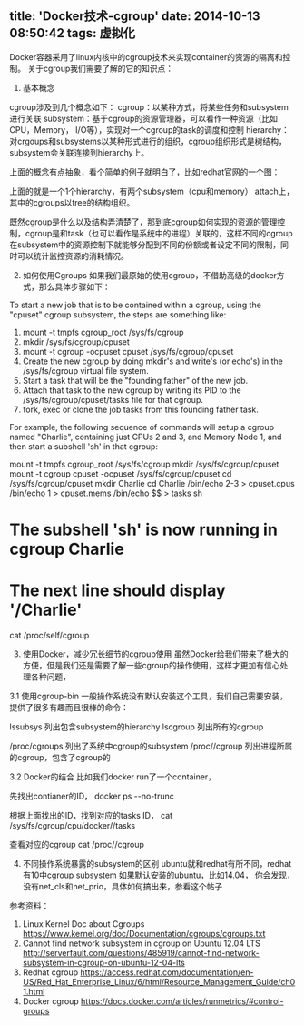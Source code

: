 title: 'Docker技术-cgroup'
date: 2014-10-13 08:50:42
tags: 虚拟化
---

Docker容器采用了linux内核中的cgroup技术来实现container的资源的隔离和控制。
关于cgroup我们需要了解的它的知识点：

1. 基本概念

cgroup涉及到几个概念如下：
cgroup：以某种方式，将某些任务和subsystem进行关联
subsystem：基于cgroup的资源管理器，可以看作一种资源（比如CPU，Memory， I/O等），实现对一个cgroup的task的调度和控制
hierarchy：对crgoups和subsystems以某种形式进行的组织，cgroup组织形式是树结构，subsystem会关联连接到hierarchy上。

上面的概念有点抽象，看个简单的例子就明白了，比如redhat官网的一个图：

上面的就是一个1个hierarchy，有两个subsystem（cpu和memory） attach上，其中的cgroups以tree的结构组织。

既然cgroup是什么以及结构弄清楚了，那到底cgroup如何实现的资源的管理控制，cgroup是和task（乜可以看作是系统中的进程）关联的，这样不同的cgroup在subsystem中的资源控制下就能够分配到不同的份额或者设定不同的限制，同时可以统计监控资源的消耗情况。

2. 如何使用Cgroups
  如果我们最原始的使用cgroup，不借助高级的docker方式，那么具体步骤如下：

To start a new job that is to be contained within a cgroup, using
the "cpuset" cgroup subsystem, the steps are something like:

 1) mount -t tmpfs cgroup_root /sys/fs/cgroup
 2) mkdir /sys/fs/cgroup/cpuset
 3) mount -t cgroup -ocpuset cpuset /sys/fs/cgroup/cpuset
 4) Create the new cgroup by doing mkdir's and write's (or echo's) in
    the /sys/fs/cgroup virtual file system.
 5) Start a task that will be the "founding father" of the new job.
 6) Attach that task to the new cgroup by writing its PID to the
    /sys/fs/cgroup/cpuset/tasks file for that cgroup.
 7) fork, exec or clone the job tasks from this founding father task.

For example, the following sequence of commands will setup a cgroup
named "Charlie", containing just CPUs 2 and 3, and Memory Node 1,
and then start a subshell 'sh' in that cgroup:

  mount -t tmpfs cgroup_root /sys/fs/cgroup
  mkdir /sys/fs/cgroup/cpuset
  mount -t cgroup cpuset -ocpuset /sys/fs/cgroup/cpuset
  cd /sys/fs/cgroup/cpuset
  mkdir Charlie
  cd Charlie
  /bin/echo 2-3 > cpuset.cpus
  /bin/echo 1 > cpuset.mems
  /bin/echo $$ > tasks
  sh
  # The subshell 'sh' is now running in cgroup Charlie
  # The next line should display '/Charlie'
  cat /proc/self/cgroup

3. 使用Docker，减少冗长细节的cgroup使用
  虽然Docker给我们带来了极大的方便，但是我们还是需要了解一些cgroup的操作使用，这样才更加有信心处理各种问题，

3.1 使用cgroup-bin
 一般操作系统没有默认安装这个工具，我们自己需要安装，提供了很多有趣而且很棒的命令：

 lssubsys 列出包含subsystem的hierarchy
 lscgroup 列出所有的cgroup

 /proc/cgroups 列出了系统中cgroup的subsystem
 /proc//cgroup  列出进程所属的cgroup，包含了cgroup的

3.2 Docker的结合
比如我们docker run了一个container，
 
 先找出contianer的ID， 
   docker ps --no-trunc

 根据上面找出的ID，找到对应的tasks ID，
   cat  /sys/fs/cgroup/cpu/docker//tasks
  
 查看对应的cgroup
   cat /proc//cgroup

4. 不同操作系统暴露的subsystem的区别
 ubuntu就和redhat有所不同，redhat有10中cgroup subsystem
 如果默认安装的ubuntu，比如14.04， 你会发现，没有net_cls和net_prio，具体如何搞出来，参看这个帖子

参考资料：

1.  Linux Kernel Doc about Cgroups
   https://www.kernel.org/doc/Documentation/cgroups/cgroups.txt
2. Cannot find network subsystem in cgroup on Ubuntu 12.04 LTS
   http://serverfault.com/questions/485919/cannot-find-network-subsystem-in-cgroup-on-ubuntu-12-04-lts
3. Redhat cgroup 
    https://access.redhat.com/documentation/en-US/Red_Hat_Enterprise_Linux/6/html/Resource_Management_Guide/ch01.html
4. Docker cgroup
    https://docs.docker.com/articles/runmetrics/#control-groups
